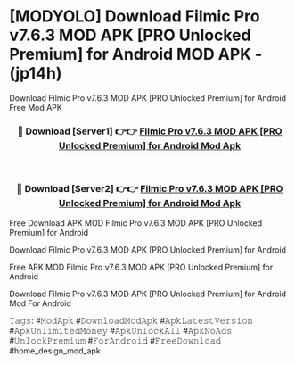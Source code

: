 # [MODYOLO] Download Filmic Pro v7.6.3 MOD APK [PRO Unlocked Premium] for Android MOD APK - (jp14h)
Download Filmic Pro v7.6.3 MOD APK [PRO Unlocked Premium] for Android Free Mod APK

<div align="center">
<h3>🔴 Download [Server1] 👉👉 <a href="https://apk-comot.site?title=Filmic_Pro_v7.6.3_MOD_APK_[PRO_Unlocked_Premium]_for_Android">Filmic Pro v7.6.3 MOD APK [PRO Unlocked Premium] for Android Mod Apk</a></h3><br>

<h3>🔴 Download [Server2] 👉👉 <a href="https://apk-comot.site?title=Filmic_Pro_v7.6.3_MOD_APK_[PRO_Unlocked_Premium]_for_Android">Filmic Pro v7.6.3 MOD APK [PRO Unlocked Premium] for Android Mod Apk</a></h3>
</div>


Free Download APK MOD Filmic Pro v7.6.3 MOD APK [PRO Unlocked Premium] for Android

Download Filmic Pro v7.6.3 MOD APK [PRO Unlocked Premium] for Android 

Free APK MOD Filmic Pro v7.6.3 MOD APK [PRO Unlocked Premium] for Android 

Download Filmic Pro v7.6.3 MOD APK [PRO Unlocked Premium] for Android Mod For Android

𝚃𝚊𝚐𝚜: #𝙼𝚘𝚍𝙰𝚙𝚔 #𝙳𝚘𝚠𝚗𝚕𝚘𝚊𝚍𝙼𝚘𝚍𝙰𝚙𝚔 #𝙰𝚙𝚔𝙻𝚊𝚝𝚎𝚜𝚝𝚅𝚎𝚛𝚜𝚒𝚘𝚗 #𝙰𝚙𝚔𝚄𝚗𝚕𝚒𝚖𝚒𝚝𝚎𝚍𝙼𝚘𝚗𝚎𝚢 #𝙰𝚙𝚔𝚄𝚗𝚕𝚘𝚌𝚔𝙰𝚕𝚕 #𝙰𝚙𝚔𝙽𝚘𝙰𝚍𝚜 #𝚄𝚗𝚕𝚘𝚌𝚔𝙿𝚛𝚎𝚖𝚒𝚞𝚖 #𝙵𝚘𝚛𝙰𝚗𝚍𝚛𝚘𝚒𝚍 #𝙵𝚛𝚎𝚎𝙳𝚘𝚠𝚗𝚕𝚘𝚊𝚍 #home_design_mod_apk